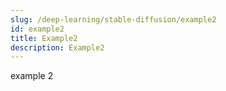 ```yaml
---
slug: /deep-learning/stable-diffusion/example2
id: example2
title: Example2
description: Example2
---
```


example 2
